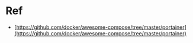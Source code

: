 # Ref
- [https://github.com/docker/awesome-compose/tree/master/portainer](https://github.com/docker/awesome-compose/tree/master/portainer)
